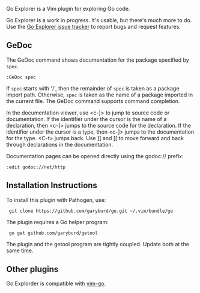 Go Explorer is a Vim plugin for exploring Go code.

Go Explorer is a work in progress. It's usable, but there's much more to do.
Use the [Go Explorer issue tracker](https://github.com/garyburd/ge/issues) to
report bugs and request features.

## GeDoc

The GeDoc command shows documentation for the package specified by `spec`. 

    :GeDoc spec 

If `spec` starts with '/', then the remainder of `spec` is taken as a package
import path. Otherwise, `spec` is taken as the name of a package imported in
the current file. The GeDoc command supports command completion.

In the documentation viewer, use \<c-]> to jump to source code or
documentation.  If the identifier under the cursor is the name of a
declaration, then \<c-]> jumps to the source code for the declaration. If the
identifier under the cursor is a type, then \<c-]> jumps to the documentation
for the type. \<C-t> jumps back. Use \]] and \[\[ to move forward and back
through declarations in the documentation.

Documentation pages can be opened directly using the godoc:// prefix:

    :edit godoc://net/http

## Installation Instructions

To install this plugin with Pathogen, use:

     git clone https://github.com/garyburd/ge.git ~/.vim/bundle/ge

The plugin requires a Go helper program:

     go get github.com/garyburd/getool

The plugin and the getool program are tightly coupled. Update both at the
same time. 

## Other plugins

Go Explorder is compatible with [vim-go](https://github.com/fatih/vim-go).
